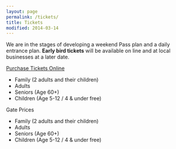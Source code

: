 ```yaml
---
layout: page
permalink: /tickets/
title: Tickets
modified: 2014-03-14
---
```


We are in the stages of developing a weekend Pass plan and a daily entrance
plan. <strong>Early bird tickets</strong> will be available on line and at local
businesses at a later date.

[Purchase Tickets
Online](http://www.eventry.net/mhg/2016-manitoba-highland-gathering-tickets)

* Family (2 adults and their children)
* Adults
* Seniors (Age 60+)
* Children (Age 5-12 / 4 & under free)

Gate Prices

* Family (2 adults and their children)
* Adults
* Seniors (Age 60+)
* Children (Age 5-12 / 4 & under free)
